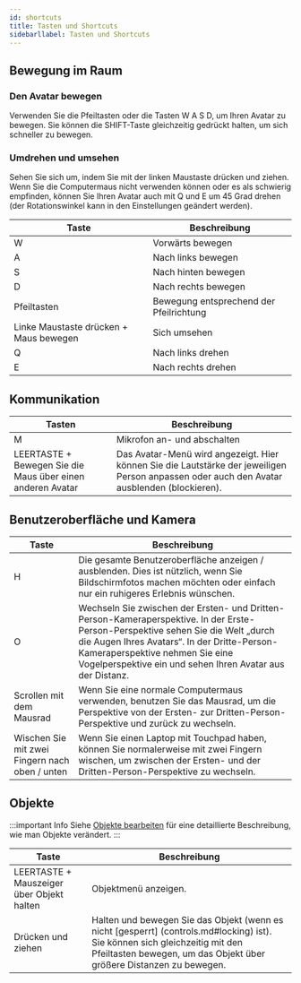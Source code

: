 ```yaml
---
id: shortcuts
title: Tasten und Shortcuts
sidebarllabel: Tasten und Shortcuts
---
```



## Bewegung im Raum
### Den Avatar bewegen
Verwenden Sie die Pfeiltasten oder die Tasten W A S D, um Ihren Avatar zu bewegen.
Sie können die SHIFT-Taste gleichzeitig gedrückt halten, um sich schneller zu bewegen.

### Umdrehen und umsehen
Sehen Sie sich um, indem Sie mit der linken Maustaste drücken und ziehen. Wenn Sie die Computermaus nicht verwenden können oder es als schwierig empfinden, können Sie Ihren Avatar auch mit Q und E um 45 Grad drehen (der Rotationswinkel kann in den Einstellungen geändert werden).

| Taste | Beschreibung |
| ----------- | ----------- |
| W | Vorwärts bewegen |
| A | Nach links bewegen |
| S | Nach hinten bewegen |
| D | Nach rechts bewegen |
| Pfeiltasten | Bewegung entsprechend der Pfeilrichtung |
| Linke Maustaste drücken + Maus bewegen | Sich umsehen |
| Q | Nach links drehen |
| E | Nach rechts drehen |

## Kommunikation
| Tasten | Beschreibung |
| ----------- | ----------- |
| M | Mikrofon an- und abschalten |
| LEERTASTE + Bewegen Sie die Maus über einen anderen Avatar | Das Avatar-Menü wird angezeigt. Hier können Sie die Lautstärke der jeweiligen Person anpassen oder auch den Avatar ausblenden (blockieren).|

## Benutzeroberfläche und Kamera
| Taste | Beschreibung |
| ----------- | ----------- |
| H | Die gesamte Benutzeroberfläche anzeigen / ausblenden. Dies ist nützlich, wenn Sie Bildschirmfotos machen möchten oder einfach nur ein ruhigeres Erlebnis wünschen. |
| O | Wechseln Sie zwischen der Ersten- und Dritten-Person-Kameraperspektive. In der Erste-Person-Perspektive sehen Sie die Welt „durch die Augen Ihres Avatars“. In der Dritte-Person-Kameraperspektive nehmen Sie eine Vogelperspektive ein und sehen Ihren Avatar aus der Distanz. |
| Scrollen mit dem Mausrad | Wenn Sie eine normale Computermaus verwenden, benutzen Sie das Mausrad, um die Perspektive von der Ersten- zur Dritten-Person-Perspektive und zurück zu wechseln. |
| Wischen Sie mit zwei Fingern nach oben / unten | Wenn Sie einen Laptop mit Touchpad haben, können Sie normalerweise mit zwei Fingern wischen, um zwischen der Ersten- und der Dritten-Person-Perspektive zu wechseln. |


## Objekte

:::important Info
Siehe [Objekte bearbeiten](controls.md) für eine detaillierte Beschreibung, wie man Objekte verändert.
:::

| Taste | Beschreibung |
| ----------- | ----------- |
| LEERTASTE + Mauszeiger über Objekt halten| Objektmenü anzeigen.  |
| Drücken und ziehen | Halten und bewegen Sie das Objekt (wenn es nicht [gesperrt]  (controls.md#locking) ist). Sie können sich gleichzeitig mit den Pfeiltasten bewegen, um das Objekt über größere Distanzen zu bewegen. |

